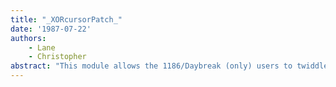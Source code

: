 ```yaml
---
title: "_XORcursorPatch_"
date: '1987-07-22'
authors: 
    - Lane
    - Christopher
abstract: "This module allows the 1186/Daybreak (only) users to twiddle the hardware bits so that they can have an inverting cursor (white on black and black on white instead of black on everything) and provides a patch to keep the system from undoing the effect when calling VIDEOCOLOR to reset the screen."
---
```


